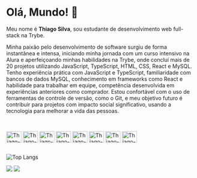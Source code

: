 # Olá, Mundo! 👋

Meu nome é **Thiago Silva**, sou estudante de desenvolvimento web full-stack na Trybe. 

Minha paixão pelo desenvolvimento de software surgiu de forma instantânea e intensa, iniciando minha jornada com um curso intensivo na Alura e aperfeiçoando minhas habilidades na Trybe, onde concluí mais de 20 projetos utilizando JavaScript, TypeScript, HTML, CSS, React e MySQL. Tenho experiência prática com JavaScript e TypeScript, familiaridade com bancos de dados MySQL, conhecimento em frameworks como React e habilidade para trabalhar em equipe, competência desenvolvida em experiências anteriores como comprador. Estou confortável com o uso de ferramentas de controle de versão, como o Git, e meu objetivo futuro é contribuir para projetos com impacto social significativo, usando a tecnologia para melhorar a vida das pessoas.

##

<div style="display: inline_block"><br>  

   <img align="center" alt="Thiago-TypeScript" height="30" width="40" src="https://cdn.jsdelivr.net/gh/devicons/devicon@latest/icons/typescript/typescript-original.svg" />
   
   <img align="center" alt="Thiago-Js" height="30" width="40" src="https://cdn.jsdelivr.net/gh/devicons/devicon/icons/javascript/javascript-original.svg" /> 

   <img align="center" alt="Thiago-React" height="30" width="40" src="https://cdn.jsdelivr.net/gh/devicons/devicon@latest/icons/react/react-original.svg" />
            
   <img align="center" alt="Thiago-Git" height="30" width="40" src="https://cdn.jsdelivr.net/gh/devicons/devicon/icons/git/git-original.svg" />   
   
   <img align="center" alt="Thiago-Github" height="30" width="40" src="https://cdn.jsdelivr.net/gh/devicons/devicon/icons/github/github-original.svg" />

  <img align="center" alt="Thiago-CSS" height="30" width="40" src="https://cdn.jsdelivr.net/gh/devicons/devicon/icons/css3/css3-original.svg" />  
       
   <img align="center" alt="Thiago-Html" height="30" width="40" src="https://cdn.jsdelivr.net/gh/devicons/devicon/icons/html5/html5-original.svg" />          
   
   <img align="center" alt="Thiago-Sql" height="30" width="40" src="https://cdn.jsdelivr.net/gh/devicons/devicon/icons/mysql/mysql-original.svg" />
   
</div>

##
   ![Top Langs](https://github-readme-stats.vercel.app/api/top-langs/?username=thiagosilva-tech&layout=compact&theme=dracula)

<div>
  <a href="mailto:thiagohenriquedasilva042@gmail.com" target="_blank"><img src="https://img.shields.io/badge/Gmail-D14836?style=for-the-badge&logo=gmail&logoColor=white" target="_blank"></a> 
  <a href="https://www.linkedin.com/in/thiagosilva-tech/" target="_blank"><img src="https://img.shields.io/badge/-LinkedIn-%230077B5?style=for-the-badge&logo=linkedin&logoColor=white" target="_blank"></a> 
</div>

